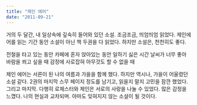 ```yaml
---
title: "제인 에어"
date: "2011-09-21"
---
```


거의 두 달간, 내 일상속에 깊숙히 들어와 있던 소설. 조금조금, 띄엄띄엄 읽었다. 제인에어를 읽는 기간 동안 소설이 아닌 책 두권을 다 읽었다. 하지만 소설은, 천천히도 좋다.

전철을 타고 있는 동안 카페에 혼자 앉아있는 동안 일하기 싫은 시간 날씨가 너무 좋아 바람을 쐬고 싶을 때 감정에 사로잡혀 아무것도 할 수 없을 때

제인 에어는 서른이 된 나의 여름과 가을을 함께 했다. 하지만 역시나, 가을이 어울렸던 소설 같다. 2권의 마지막 스무 페이지 정도를 남기고, 읽을지 말지 고민을 잠깐 했었다. 그리고 마지막. 다행히 로체스터와 제인은 서로의 사랑을 나눌 수 있었다. 많은 감정을 느꼈다. 나의 현실과 교차되며. 아마도 잊혀지지 않는 소설이 될 것이다.
